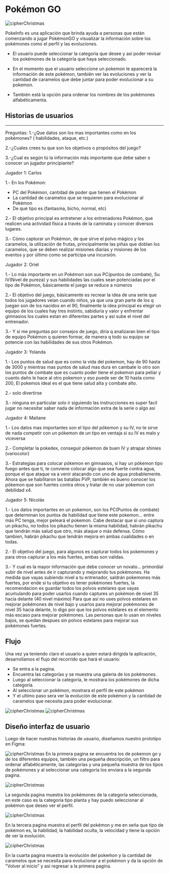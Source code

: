 # Pokémon GO
![cipherChristmas](imagenes/241232_1_5bec8f2e39ae2.jpg)

PokeInfo es una aplicación que brinda ayuda a personas que están comenzando a jugar PokémonGO y visualizar la información sobre los pokémones como el perfil y las evoluciones.

* El usuario puede seleccionar la categoría que desee y así poder revisar los pokémones de la categoría que haya seleccionado.

* En el momento que el usuario seleccione un pokemon le aparecerá la información de este pokémon, también ver las evoluciones y ver la cantidad de caramelos que debe juntar para poder evolucionar a su pokemon.

* También está la opción para ordenar los nombres de los pokémones alfabéticamenta.

## Historias de usuarios
***

Preguntas: 
1.-¿Que datos son los mas importantes como en los pokémones? ( habilidades, ataque, etc.) 

2.-¿Cuales crees tu que son los objetivos o propósitos del juego?

3.-¿Cual es según tú la información más importante que debe saber o conocer un jugador principiante?

Jugador 1: Carlos 

1.-  En los Pokémon: 

* PC del Pokémon, cantidad de poder que tienen el Pokémon 
* La cantidad de caramelos que se requieren para evolucionar al Pokémon 
* De  qué tipo es (fantasma, bicho, normal, etc)

2.- El objetivo principal es entretener a los entrenadores Pokémon, que realicen una actividad física a través de la caminata y conocer diversos lugares. 

3.- Cómo capturar un Pokémon, de que sirve el polvo mágico y los caramelos, la utilización de frutas, principalmente las piñas que doblan los caramelos, que se deben realizar misiones diarias y misiones de los eventos y por último como se participa una incursión.

Jugador 2: Oriel

1.- Lo más importante en un Pokémon son sus PC(puntos de combate), Su IV(Nivel de pureza) y sus habilidades las cuales sean potenciadas por el tipo de Pokémon, básicamente el juego se reduce a números

2.- El objetivo del juego, básicamente es recrear la idea de una serie que todos los jugadores veían cuando niños, ya que una gran parte de los q juegan son de los nacidos en el 90, finalmente la idea principal es elegir un equipo de los cuales hay tres instinto, sabiduría y valor y enfrentar gimnasios los cuales estan en diferentes partes y así sube el nivel del entrenador.

3.- Y si me preguntas por consejos de juego, diría q analizaran bien el tipo de equipo Pokémon q quieren formar, de manera q todo su equipo se potencie con las habilidades de sus otros Pokémon.

Jugador 3: Yolanda

1.- Los puntos de salud que es como la vida del pokemon, hay de 90 hasta de 3000 y mientras mas puntos de salud mas dura en cambate lo otro son los puntos de combate que es cuanto poder tiene el pokemon para peliar y cuanto daño le hace al otro pokemon y eso puede ser de 10 hasta como 200, El pokemos ideal es el que tiene salud alta y combate alto.

2.- solo divertirse

3.- ninguna en particular solo ir siguiendo las instrucciones es super facil jugar no necesitar saber nada de información extra de la serie o algo asi

Jugador 4: Maitane

1.- Los datos mas importantes son el tipo del pókemon y su IV, no te sirve de nada competir con un pókemon de un tipo en ventaja si su IV es malo y viceversa

2.- Completar la pokedex, conseguir pókemon de buen IV y atrapar shinies (variocolor)

3.- Estrategias para colocar pókemon en gimnasios, si hay un pókemon tipo fuego antes que ti, te conviene colocar algo que sea fuerte contra agua, porque el que ataque va a venir atacando con uno de agua probablemente. Ahora que se habilitaron las batallas PVP, también es bueno conocer los pókemon que son fuertes contra otros y tratar de no usar pókemon con debilidad x4.

Jugador 5: Nicolás

1.- Los datos importantes en un pokemon, son los PC(Puntos de combate) que determinan los puntos de habilidad que tiene este pokemon... entre más PC tenga, mejor peleará el pokemon.
Cabe destacar que si uno captura un pikachu, no todos los pikachu tienen la misma habilidad, habrán pikachu que tendrán más salud que otro, más ataque o más defensa.
Cómo tambien, habrán pikachu que tendrán mejora en ambas cualidades o en todas.

2.- El objetivo del juego, para algunos es capturar todos los pokemones y para otros capturar a los más fuertes, ambas son validas.

3.- Y cual es la mayor información que debe conocer un novato... primordial subir de nivel antes de ir capturando y mejorando tus pokémones.
Ha medida que vayas subiendo nivel a tu entrenador, saldrán pokemones más fuertes, por ende si tu objetivo es tener pokémones fuertes, la recomendacion es guardar todos los polvos estelares que vayas acumulando para poder usarlos cuando captures un pokémon de nivel 35 hacia delante (40 nivel máximo)
Para que así no uses polvos estelares en mejorar pokémones de nivel bajo y usarlos para mejorar pokémones de nivel 35 hacia delante, lo digo por que los polvos estelares es el elemento más escaso para mejorar pokémones. Las personas que lo usan en niveles bajos, se quedan despues sin polvos estelares para mejorar sus pokémones fuertes.

## Flujo

Una vez ya teniendo claro el usuario a quien estará dirigida la aplicación, desarrollamos el flujo del recorrido que hará el usuario:

* Se entra a la pagina.
* Encuentra las categorías y se muestra una galeria de los pokémones.
* Luego al seleccionar la categoría, le mostrara los pokémones de dicha categoría.
* Al seleccionar un pokémon, mostrara el perfil de este pokémon
* Y el ultimo paso sera ver la evolución de este pokémon y la cantidad de caramelos que necesita para poder evolucionar.

![cipherChristmas](imagenes/20190110_083339.jpg)
![cipherChristmas](imagenes/20190103_210443.jpg)

## Diseño interfaz de usuario

Luego de hacer nuestras historias de usuario, diseñamos nuestro prototipo en Figma:

![cipherChristmas](imagenes/cap1.png)
En la primera pagina se encuentra los de pokemon go y de los diferentes equipos, también una pequeña descripción, un filtro para ordenar alfabéticamente, las categorías y una pequeña muestra de los tipos de pokémones y al seleccionar una categoría los enviara a la segunda pagina.

![cipherChristmas](imagenes/cap2.png)

La segunda pagina muestra los pokémones de la categoría seleccionada, en este caso es la categoría tipo planta y hay puedo seleccionar al pokémon que deseo ver el perfil.

![cipherChristmas](imagenes/cap3.png)

En la tercera pagina muestra el perfil del pokémon y me en seña que tipo de pokémon es, la habilidad, la habilidad oculta, la velocidad y tiene la opción de ver la evolución.

![cipherChristmas](imagenes/cap4.png)

En la cuarta pagina muestra la evolución del pokeḿon y la cantidad de caramelos que se necesita para evolucionar a el pokémon y da la opción de "Volver al inicio" y así regresar a la primera pagina.













